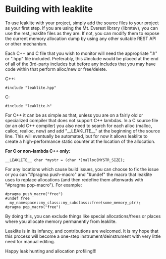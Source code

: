 # Building with leaklite

To use leaklite with your project, simply add the source files to your project as your first step.  If you are using the Mt. Everest library (libmtev), you can use the rest_leaklite files as they are.  If not, you can modify them to expose the current memory allocation dump by using any other suitable REST API or other mechanism.

Each C++ and C file that you wish to monitor will need the appropriate ".h" or ".hpp" file included.  Preferably, this #include would be placed at the end of all of the 3rd-party includes but before any includes that you may have code within that perform alloc/new or free/delete.

C++:
```
#include "leaklite.hpp"
```

C:
```
#include "leaklite.h"
```

For C++ it can be as simple as that, unless you are on a fairly old or specialized compiler that does not support C++ lambdas.  In a C source file (or an old C++ compiler) you also need to search for each alloc (malloc, calloc, realloc, new) and add "\_\_LEAKLITE\_\_" at the beginning of the source line.  This will eventually be automated, but for now it allows leaklite to create a high-performance static counter at the location of the allocation.

**For C or non-lambda C++ only:**
```
__LEAKLITE__ char *mystr = (char *)malloc(MYSTR_SIZE);
```

For any locations which cause build issues, you can choose to fix the issue or you can "#pragma push-macro" and "#undef" the macro that leaklite uses to replace allocations (and then redefine them afterwards with "#pragma pop-macro").  For example:

```
#pragma push_macro("free")
#undef free
  my_namespace::my_class::my_subclass::free(some_memory_ptr);
#pragma pop_macro("free")
```

By doing this, you can exclude things like special allocations/frees or places where you allocate memory permanently from leaklite.

Leaklite is in its infancy, and contributions are welcomed.  It is my hope that this process will become a one-step instrument/deinstrument with very little need for manual editing.

Happy leak hunting and allocation profiling!!!
